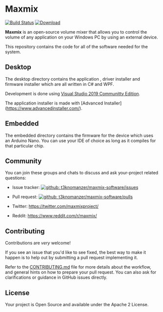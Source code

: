# Maxmix

[![Build Status](https://travis-ci.org/MAIF/your-project.svg?branch=master)](https://travis-ci.org/MAIF/your-project) [ ![Download](https://img.shields.io/github/release/MAIF/your-project.svg) ](https://dl.bintray.com/maif/binaries/your-project.jar/1.0.0/your-project.jar)

**Maxmix** is an open-source volume mixer that allows you to control the volume of any application on your Windows PC by using an external device.  

This repository contains the code for all of the software needed for the system.

## Desktop
The desktop directory contains the application , driver installer and firmware installer which are all written in C# and WPF.

Development is done using [Visual Studio 2019 Communitty Edition](https://visualstudio.microsoft.com/downloads/).

The application installer is made with [Advanced Installer] (https://www.advancedinstaller.com/).

## Embedded
The embedded directory contains the firmware for the device which uses an Arduino Nano.
You can use your IDE of choice as long as it compiles for that particular chip.

## Community
You can join these groups and chats to discuss and ask your-project related questions:

- Issue tracker: [![github: t3knomanzer/maxmix-software/issues](https://img.shields.io/github/issues/t3knomanzer/maxmix-software.svg)](https://github.com/t3knomanzer/maxmix-software/issues)
- Pull request: [![github: t3knomanzer/maxmix-software/pulls](https://img.shields.io/github/issues-pr/t3knomanzer/maxmix-software.svg)](https://github.com/t3knomanzer/maxmix-software/pulls)

- Twitter: https://twitter.com/maxmixproject/
- Reddit: https://www.reddit.com/r/maxmix/

## Contributing

Contributions are *very* welcome!

If you see an issue that you'd like to see fixed, the best way to make it happen is to help out by submitting a pull request implementing it.

Refer to the [CONTRIBUTING.md](https://github.com/rubenhenares/maxmix-desktop/blob/master/.github/CONTRIBUTING.md) file for more details about the workflow,
and general hints on how to prepare your pull request. You can also ask for clarifications or guidance in GitHub issues directly.

## License

Your project is Open Source and available under the Apache 2 License.
